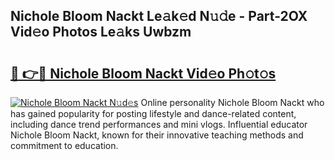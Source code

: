 ## Nichole Bloom Nackt Le𝚊k𝚎d N𝚞𝚍e - Part-2OX Vid𝚎o Photos Le𝚊ks Uwbzm

# <h2><a href="http://fb2d96.evod.top/?m=Nichole+Bloom+Nackt">🔗 👉🔴 Nichole Bloom Nackt Vid𝚎o Ph𝚘t𝚘s</a></h2>

[![Nichole Bloom Nackt N𝚞d𝚎s](https://i.imgur.com/8V9OHl7.gif)](http://fb2d96.evod.top/?m=Nichole+Bloom+Nackt)
Online personality Nichole Bloom Nackt who has gained popularity for posting lifestyle and dance-related content, including dance trend performances and mini vlogs. Influential educator Nichole Bloom Nackt, known for their innovative teaching methods and commitment to education. 
